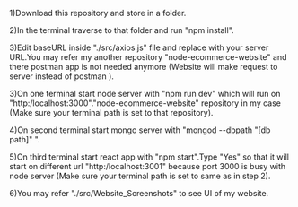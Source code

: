 1)Download this repository and store in a folder.

2)In the terminal traverse to that folder and run "npm install".

3)Edit baseURL inside "./src/axios.js" file and replace with your server URL.You may refer my another repository "node-ecommerce-website" and there postman app is not needed anymore (Website will make request to server instead of postman ).

3)On one terminal start node server with "npm run dev" which will run on 
  "http:/localhost:3000"."node-ecommerce-website" repository in my case (Make sure your terminal path is set to that repository).

4)On second terminal start mongo server with "mongod --dbpath "[db path]" ".

5)On third terminal start react app with "npm start".Type "Yes" so that it will start on different url "http:/localhost:3001" because port 3000 is busy with node server (Make sure your terminal path is set to same as in step 2).

6)You may refer "./src/Website_Screenshots" to see UI of my website.